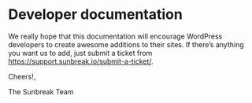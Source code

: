 # Developer documentation

We really hope that this documentation will encourage WordPress developers to create awesome additions to their sites. If there’s anything you want us to add, just submit a ticket from https://support.sunbreak.io/submit-a-ticket/.

Cheers!,

The Sunbreak Team
